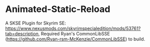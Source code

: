# Animated-Static-Reload
 A SKSE Plugin for Skyrim SE: https://www.nexusmods.com/skyrimspecialedition/mods/53761?tab=description, Required Ryan's CommonLibSSE (https://github.com/Ryan-rsm-McKenzie/CommonLibSSE) to build.
